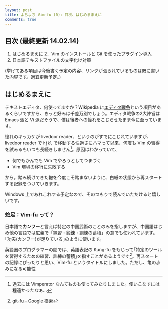 ```yaml
---
layout: post
title: よちよち Vim-fu (0): 目次、はじめるまえに
comments: true
---
```

## 目次 (最終更新 14.02.14)

1. はじめるまえに
2．Vim のインストールと Git を使ったプラグイン導入
3. 日本語テキストファイルの文字化け対策

(挙げてある項目は今後書く予定の内容、リンクが張られているものは既に書いた内容です。適宜更新予定。)

## はじめるまえに

テキストエディタ、何使ってますか？Wikipedia に[エディタ戦争](http://ja.wikipedia.org/wiki/%E3%82%A8%E3%83%87%E3%82%A3%E3%82%BF%E6%88%A6%E4%BA%89)という項目があるくらいですから、きっと好みは千差万別でしょう。エディタ戦争の2大陣営は Emacs 派と Vi 派だそうで、僕は後者への憧れをこじらせたまま今に至っています。

憧れのキッカケが livedoor reader、というのがすでにこじれていますが、livedoor reader で `hjkl` で移動する快適さにハマって以来、何度も Vim の習得を試みるもいつも長続きしません[^02]。原因はわかっていて、

- 何でもかんでも Vim でやろうとしてつまづく
- Vim 環境の移行に失敗する

から。踏み続けてきた轍を今度こそ踏まないように、白紙の状態から再スタートする記録をつけていきます。

Windows 上であれこれする予定なので、そのつもりで読んでいただけると嬉しいです。

### 蛇足：Vim-fu って？

日本語で**カンフー**と言えば特定の中国武術のことのみを指しますが、中国語はじめ他の言語では広義で「練習・鍛錬・訓練の蓄積」の意でも使われています。｢功夫(カンフー)が足りている｣のように使います。

英語圏のプログラマーの間では、英語表記の Kung-fu をもじって｢特定のツールを習得するための練習、訓練の蓄積｣を指すことがあるようです[^01]。再スタートの記録にぴったりと思い、Vim-fu というタイトルにしました。ただし、亀の歩みになる可能性

[^01]: [git-fu - Google 検索](https://www.google.co.jp/search?q=git-fu)

[^02]: 過去には Vimperator なんてものも使ってみたりしました。使いこなすには程遠かったなぁ…
